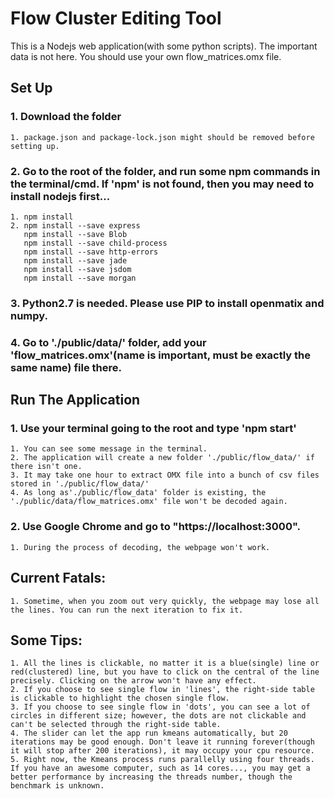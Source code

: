 # Flow Cluster Editing Tool

This is a Nodejs web application(with some python scripts). The important data is not here. You should use your own flow_matrices.omx file. 

## Set Up
### 1. Download the folder
    1. package.json and package-lock.json might should be removed before setting up.
### 2. Go to the root of the folder, and run some npm commands in the terminal/cmd. If 'npm' is not found, then you may need to install nodejs first...
    1. npm install
    2. npm install --save express
       npm install --save Blob
       npm install --save child-process
       npm install --save http-errors
       npm install --save jade
       npm install --save jsdom
       npm install --save morgan
       
### 3. Python2.7 is needed. Please use PIP to install openmatix and numpy.
### 4. Go to './public/data/' folder, add your 'flow_matrices.omx'(name is important, must be exactly the same name) file there.

## Run The Application
### 1. Use your terminal going to the root and type 'npm start'
    1. You can see some message in the terminal.
    2. The application will create a new folder './public/flow_data/' if there isn't one.
    3. It may take one hour to extract OMX file into a bunch of csv files stored in './public/flow_data/'
    4. As long as'./public/flow_data' folder is existing, the './public/data/flow_matrices.omx' file won't be decoded again.
### 2. Use Google Chrome and go to "https://localhost:3000".
    1. During the process of decoding, the webpage won't work.
    
## Current Fatals:
    1. Sometime, when you zoom out very quickly, the webpage may lose all the lines. You can run the next iteration to fix it.
    
## Some Tips:
    1. All the lines is clickable, no matter it is a blue(single) line or red(clustered) line, but you have to click on the central of the line precisely. Clicking on the arrow won't have any effect.
    2. If you choose to see single flow in 'lines', the right-side table is clickable to highlight the chosen single flow.
    3. If you choose to see single flow in 'dots', you can see a lot of circles in different size; however, the dots are not clickable and can't be selected through the right-side table.
    4. The slider can let the app run kmeans automatically, but 20 iterations may be good enough. Don't leave it running forever(though it will stop after 200 iterations), it may occupy your cpu resource.
    5. Right now, the Kmeans process runs parallelly using four threads. If you have an awesome computer, such as 14 cores..., you may get a better performance by increasing the threads number, though the benchmark is unknown.
    
   
